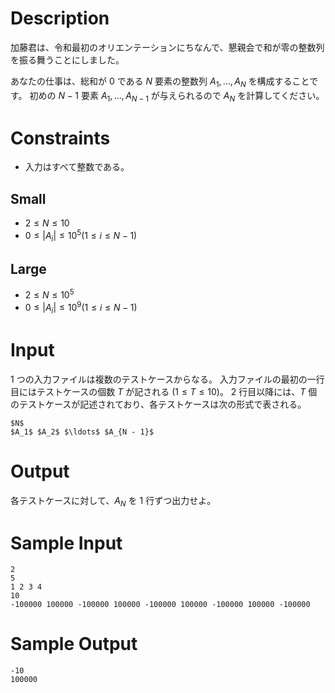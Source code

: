 # Description

加藤君は、令和最初のオリエンテーションにちなんで、懇親会で和が零の整数列を振る舞うことにしました。

あなたの仕事は、総和が $0$ である $N$ 要素の整数列 $A_1, \ldots, A_N$ を構成することです。
初めの $N - 1$ 要素 $A_1, \ldots, A_{N-1}$ が与えられるので $A_N$ を計算してください。

# Constraints

- 入力はすべて整数である。

## Small

- $2 \leq N \leq 10$
- $0 \leq |A_i| \leq 10^5 (1 \leq i \leq N - 1)$

## Large

- $2 \leq N \leq 10^5$
- $0 \leq |A_i| \leq 10^9 (1 \leq i \leq N - 1)$

# Input

1 つの入力ファイルは複数のテストケースからなる。
入力ファイルの最初の一行目にはテストケースの個数 $T$ が記される $(1 \leq T \leq 10)$。
2 行目以降には、$T$ 個のテストケースが記述されており、各テストケースは次の形式で表される。

```
$N$
$A_1$ $A_2$ $\ldots$ $A_{N - 1}$
```

# Output

各テストケースに対して、$A_N$ を 1 行ずつ出力せよ。

# Sample Input

```
2
5
1 2 3 4
10
-100000 100000 -100000 100000 -100000 100000 -100000 100000 -100000
```

# Sample Output

```
-10
100000
```
